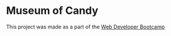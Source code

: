 # Museum of Candy

This project was made as a part of the [Web Developer Bootcamp](https://www.udemy.com/course/the-web-developer-bootcamp/)
